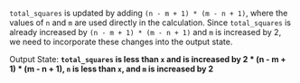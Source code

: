 `total_squares` is updated by adding `(n - m + 1) * (m - n + 1)`, where the values of `n` and `m` are used directly in the calculation. Since `total_squares` is already increased by `(n - m + 1) * (m - n + 1)` and `m` is increased by 2, we need to incorporate these changes into the output state.

Output State: **`total_squares` is less than `x` and is increased by 2 * (n - m + 1) * (m - n + 1), `n` is less than `x`, and `m` is increased by 2**